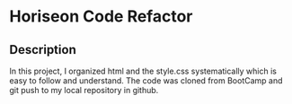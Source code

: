 # Horiseon Code Refactor

## Description 

In this project, I organized html and the style.css systematically which is easy to follow and understand. The code was cloned from BootCamp and git push to my local repository in github.
